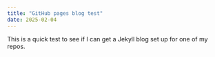 ```yaml
---
title: "GitHub pages blog test"
date: 2025-02-04
---
```

This is a quick test to see if I can get a Jekyll blog set up for one of my repos.
